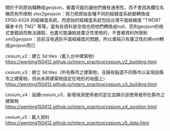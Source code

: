 關於不同原始檔轉成geojson，都盡可能的讓他們擁有通用性，而不會因為欄位名稱而有所限制
xlsx2geojson：努力把原始各種不同的經緯度系統都轉換成 EPSG:4326 的經緯度系統，而原始的經緯度系統包括台灣平面經緯度 "TWD97 橫麥卡托 TM2" 等等。當有些資料是空值也把他們轉換成null，否則geojson的格式會錯誤而無法讀取。也盡可能讓她是廣泛性使用的，不會被資料所限制
xml2geojson：目前沒有遇到平面經緯度的問題，所以單純只有廣泛性的將xml轉成geojson而已

cesium_v2：建立 3d tiles（載入台中建築物） 
https://wenting150412.github.io/intern_practice/cesium_v2_building.html

cesium_v3：建立 3d tiles（所有縣市之建築物，且擁有點選不同縣市以呈現該縣市之建築物，但尚未將建築物固定在地形的地圖上）
https://wenting150412.github.io/intern_practice/cesium_v3_building.html

cesium_v4：延續cesium_v3，新增偵測使用者的定位並顯示該使用者所在縣市之建築物
https://wenting150412.github.io/intern_practice/cesium_v4_position.html

cesium_v5：載入資料
https://wenting150412.github.io/intern_practice/cesium_v5_data.html
